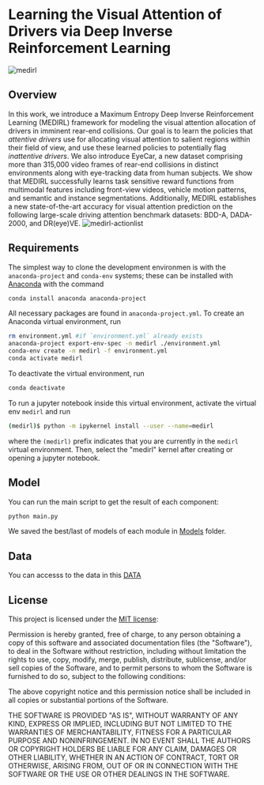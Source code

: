 # Learning the Visual Attention of Drivers via Deep Inverse Reinforcement Learning
![medirl](https://github.com/soniabaee/eyeCar/blob/master/figures/MEDIRL-framework.png)

## Overview
In this work, we introduce a Maximum Entropy Deep Inverse Reinforcement Learning (MEDIRL) framework for modeling the visual attention allocation of drivers in imminent rear-end collisions. Our goal is to learn the policies that _attentive drivers_ use for allocating visual attention to salient regions within their field of view, and use these learned policies to potentially flag _inattentive drivers_. We also introduce EyeCar, a new dataset comprising more than 315,000 video frames of rear-end collisions in distinct environments along with eye-tracking data from human subjects. We show that MEDIRL successfully learns task sensitive reward functions from multimodal features including front-view videos, vehicle motion patterns, and semantic and instance segmentations. Additionally, MEDIRL establishes a new state-of-the-art accuracy for visual attention prediction on the following large-scale driving attention benchmark datasets: BDD-A, DADA-2000, and DR(eye)VE.
![medirl-actionlist](https://github.com/soniabaee/eyeCar/blob/master/figures/MEDIRL-actionset.png)

## Requirements

The simplest way to clone the development environmen is with the 
`anaconda-project` and `conda-env` systems; these can be installed with [Anaconda](https://www.anaconda.com/) with the command

```bash
conda install anaconda anaconda-project
```

All necessary packages are found in `anaconda-project.yml`. To create an Anaconda virtual environment, run

```bash
rm environment.yml #if `environment.yml` already exists
anaconda-project export-env-spec -n medirl ./environment.yml
conda-env create -n medirl -f environment.yml
conda activate medirl
```

To deactivate the virtual environment, run

```bash
conda deactivate
```


To run a jupyter notebook inside this virtual environment, activate the
virtual env `medirl` and run

```bash
(medirl)$ python -m ipykernel install --user --name=medirl
```

where the `(medirl)` prefix indicates that you are currently in the 
`medirl` virtual environment. Then, select the "medirl" kernel 
after creating or opening a jupyter notebook.


## Model
You can run the main script to get the result of each component:

```bash
python main.py
```
We saved the best/last of models of each module in [Models](https://github.com/soniabaee/eyeCar/tree/master/Models) folder.

## Data
You can accesss to the data in this [DATA](https://github.com/soniabaee/eyeCar/tree/master/Data)

## License

This project is licensed under the [MIT license](https://opensource.org/licenses/MIT):


Permission is hereby granted, free of charge, to any person obtaining a copy
of this software and associated documentation files (the "Software"), to deal
in the Software without restriction, including without limitation the rights
to use, copy, modify, merge, publish, distribute, sublicense, and/or sell
copies of the Software, and to permit persons to whom the Software is
furnished to do so, subject to the following conditions:

The above copyright notice and this permission notice shall be included in all
copies or substantial portions of the Software.

THE SOFTWARE IS PROVIDED "AS IS", WITHOUT WARRANTY OF ANY KIND, EXPRESS OR
IMPLIED, INCLUDING BUT NOT LIMITED TO THE WARRANTIES OF MERCHANTABILITY,
FITNESS FOR A PARTICULAR PURPOSE AND NONINFRINGEMENT. IN NO EVENT SHALL THE
AUTHORS OR COPYRIGHT HOLDERS BE LIABLE FOR ANY CLAIM, DAMAGES OR OTHER
LIABILITY, WHETHER IN AN ACTION OF CONTRACT, TORT OR OTHERWISE, ARISING FROM,
OUT OF OR IN CONNECTION WITH THE SOFTWARE OR THE USE OR OTHER DEALINGS IN THE
SOFTWARE.
